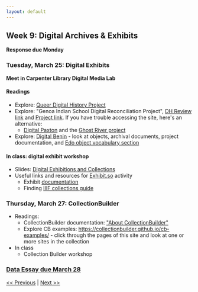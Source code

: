 ```yaml
---
layout: default
---
```


## Week 9: Digital Archives & Exhibits

**Response due Monday**

### Tuesday, March 25: Digital Exhibits

**Meet in Carpenter Library Digital Media Lab**

#### Readings

- Explore: [Queer Digital History Project](https://queerdigital.com/)
- Explore: "Genoa Indian School Digital Reconciliation Project", [DH Review link](https://reviewsindh.pubpub.org/pub/genoa-indian-school-digital-reconciliation-project/release/1) and [Project link](https://genoaindianschool.org/). If you have trouble accessing the site, here's an alternative:
    - [Digital Paxton](http://digitalpaxton.org/) and the [Ghost River project](http://digitalpaxton.org/works/digital-paxton/ghost-river)
- Explore: [Digital Benin](https://digitalbenin.org) - look at objects, archival documents, project documentation, and [Edo object vocabulary section](https://digitalbenin.org/eyo-oto)

#### In class: digital exhibit workshop

- Slides: [Digital Exhibitions and Collections](https://brynmawr-my.sharepoint.com/:p:/g/personal/amcgrath1_brynmawr_edu/EfBEJXDGBFBJtRgTB8CTeRQBeW0k-_wvdNJ9bBGZ8D74sw?e=ZeTN7W)
- Useful links and resources for [Exhibit.so](https://www.exhibit.so/) activity
  - Exhibit [documentation](https://www.exhibit.so/docs)
  - Finding [IIIF collections guide](https://iiif.io/guides/finding_resources/)

### Thursday, March 27: CollectionBuilder

- Readings:
    - CollectionBuilder documentation: ["About CollectionBuilder"](https://collectionbuilder.github.io/about.html#general)
    - Explore CB examples: https://collectionbuilder.github.io/cb-examples/ - click through the pages of this site and look at one or more sites in the collection
- In class
    - Collection Builder workshop

### [Data Essay due March 28](../assignments/data-essay)


 [<< Previous](08) | [Next >> ](10)